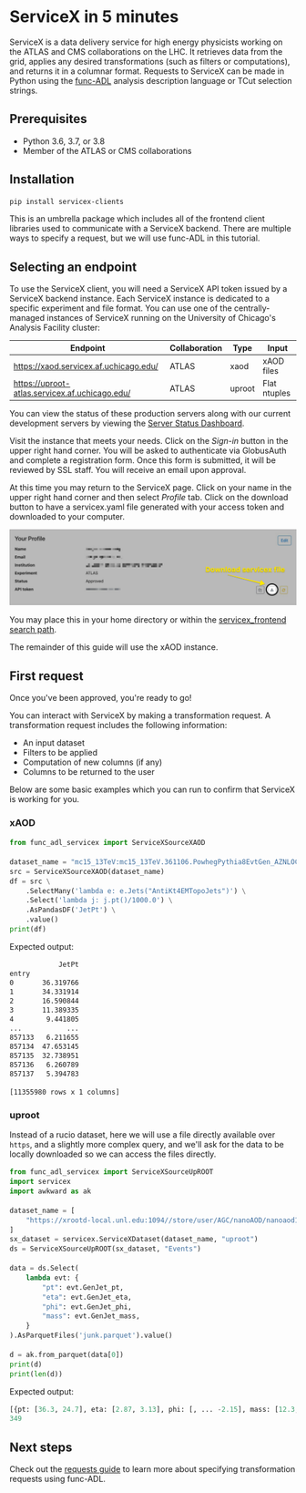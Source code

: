 # ServiceX in 5 minutes

ServiceX is a data delivery service for high energy physicists working on the ATLAS and CMS collaborations on the LHC. It retrieves data from the grid, applies any desired transformations (such as filters or computations), and returns it in a columnar format.
Requests to ServiceX can be made in Python using the [func-ADL](https://pypi.org/project/func-adl-servicex/1.0/) analysis description language or TCut selection strings.

## Prerequisites

- Python 3.6, 3.7, or 3.8
- Member of the ATLAS or CMS collaborations

## Installation

```bash
pip install servicex-clients
```

This is an umbrella package which includes all of the frontend client
libraries used to communicate with a ServiceX backend.
There are multiple ways to specify a request, but we will use
func-ADL in this tutorial.

## Selecting an endpoint

To use the ServiceX client, you will need a ServiceX API token issued by a
ServiceX backend instance. Each ServiceX instance is dedicated to a specific
experiment and file format.
You can use one of the centrally-managed instances of ServiceX running on the
University of Chicago's Analysis Facility cluster:

| Endpoint                                   | Collaboration | Type   | Input        |
|-----------------------------               |------         |-----   |-------       |
| <https://xaod.servicex.af.uchicago.edu/>        | ATLAS         | xaod   | xAOD files   |
| <https://uproot-atlas.servicex.af.uchicago.edu/>  | ATLAS         | uproot | Flat ntuples |

You can view the status of these production servers along with our current
development servers by viewing the [Server Status Dashboard](https://dashboard-integration.servicex.ssl-hep.org).

Visit the instance that meets your needs. Click on the _Sign-in_ button in the
upper right hand corner. You will be asked to authenticate via GlobusAuth and
complete a registration form. Once this form is submitted, it will be reviewed
by SSL staff. You will receive an email upon approval.

At this time you may return to the ServiceX page. Click on your name in the
upper right hand corner and then select _Profile_ tab. Click on the download
button to have a servicex.yaml file generated with your access token and
downloaded to your computer.

![Download button](../img/download-servicex-yaml.jpg)

You may place this in your home directory or within
the [servicex_frontend search path](https://github.com/ssl-hep/ServiceX_frontend#configuration).

The remainder of this guide will use the xAOD instance.

## First request

Once you've been approved, you're ready to go!

You can interact with ServiceX by making a transformation request. A transformation request includes the following information:

- An input dataset
- Filters to be applied
- Computation of new columns (if any)
- Columns to be returned to the user

Below are some basic examples which you can run to confirm that ServiceX is working for you.

### xAOD

```python
from func_adl_servicex import ServiceXSourceXAOD

dataset_name = "mc15_13TeV:mc15_13TeV.361106.PowhegPythia8EvtGen_AZNLOCTEQ6L1_Zee.merge.DAOD_STDM3.e3601_s2576_s2132_r6630_r6264_p2363_tid05630052_00"
src = ServiceXSourceXAOD(dataset_name)
df = src \
    .SelectMany('lambda e: e.Jets("AntiKt4EMTopoJets")') \
    .Select('lambda j: j.pt()/1000.0') \
    .AsPandasDF('JetPt') \
    .value()
print(df)
```

Expected output:

```
            JetPt
entry            
0       36.319766
1       34.331914
2       16.590844
3       11.389335
4        9.441805
...           ...
857133   6.211655
857134  47.653145
857135  32.738951
857136   6.260789
857137   5.394783

[11355980 rows x 1 columns]
```

### uproot

Instead of a rucio dataset, here we will use a file directly available over `https`,
and a slightly more complex query, and we'll ask for the data to be locally downloaded
so we can access the files directly.

```python
from func_adl_servicex import ServiceXSourceUpROOT
import servicex
import awkward as ak

dataset_name = [
    "https://xrootd-local.unl.edu:1094//store/user/AGC/nanoAOD/nanoaod15.root"
]
sx_dataset = servicex.ServiceXDataset(dataset_name, "uproot")
ds = ServiceXSourceUpROOT(sx_dataset, "Events")

data = ds.Select(
    lambda evt: {
        "pt": evt.GenJet_pt,
        "eta": evt.GenJet_eta,
        "phi": evt.GenJet_phi,
        "mass": evt.GenJet_mass,
    }
).AsParquetFiles('junk.parquet').value()

d = ak.from_parquet(data[0])
print(d)
print(len(d))
```

Expected output:

```python
[{pt: [36.3, 24.7], eta: [2.87, 3.13], phi: [, ... -2.15], mass: [12.3, 6.51, 3.98]}]
349
```

## Next steps

Check out the [requests guide](requests.md) to learn more about specifying transformation requests using func-ADL.
